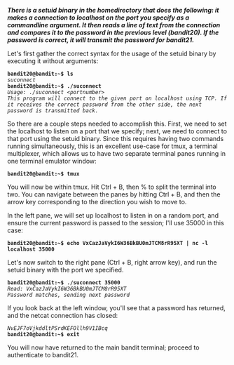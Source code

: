 ***There is a setuid binary in the homedirectory that does the following: it makes a connection to localhost on the port you specify as a commandline argument. It then reads a line of text from the connection and compares it to the password in the previous level (bandit20). If the password is correct, it will transmit the password for bandit21.***

Let's first gather the correct syntax for the usage of the setuid binary by executing it without arguments:

**`bandit20@bandit:~$ ls`**  
*`suconnect`*  
**`bandit20@bandit:~$ ./suconnect`**  
*`Usage: ./suconnect <portnumber>`*  
*`This program will connect to the given port on localhost using TCP. If it receives the correct password from the other side, the next password is transmitted back.`*  

So there are a couple steps needed to accomplish this. First, we need to set the localhost to listen on a port that we specify; next, we need to connect to that port using the setuid binary. Since this requires having two commands running simultaneously, this is an excellent use-case for tmux, a terminal multiplexer, which allows us to have two separate terminal panes running in one terminal emulator window:

**`bandit20@bandit:~$ tmux`**

You will now be within tmux. Hit Ctrl + B, then % to split the terminal into two. You can navigate between the panes by hitting Ctrl + B, and then the arrow key corresponding to the direction you wish to move to. 

In the left pane, we will set up localhost to listen in on a random port, and ensure the current password is passed to the session; I'll use 35000 in this case:

**`bandit20@bandit:~$ echo VxCazJaVykI6W36BkBU0mJTCM8rR95XT | nc -l localhost 35000`**  

Let's now switch to the right pane (Ctrl + B, right arrow key), and run the setuid binary with the port we specified.

**`bandit20@bandit:~$ ./suconnect 35000`**  
*`Read: VxCazJaVykI6W36BkBU0mJTCM8rR95XT`*  
*`Password matches, sending next password`*  

If you look back at the left window, you'll see that a password has returned, and the netcat connection has closed:

*`NvEJF7oVjkddltPSrdKEFOllh9V1IBcq`*  
**`bandit20@bandit:~$ exit`**

You will now have returned to the main bandit terminal; proceed to authenticate to bandit21.
